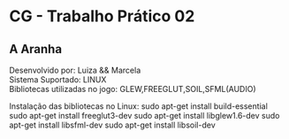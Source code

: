 # CG - Trabalho Prático 02

<h2>A Aranha</h2>

Desenvolvido por: Luiza && Marcela <br>
Sistema Suportado: LINUX <br>
Bibliotecas utilizadas no jogo: GLEW,FREEGLUT,SOIL,SFML(AUDIO) <br>

Instalação das bibliotecas no Linux: 
  	sudo apt-get install build-essential 
	sudo apt-get install freeglut3-dev 
  	sudo apt-get install libglew1.6-dev 
	sudo apt-get install libsfml-dev 
	sudo apt-get install libsoil-dev 
